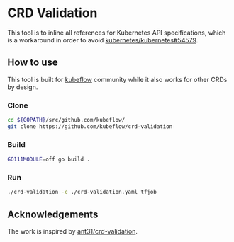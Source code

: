 # CRD Validation

This tool is to inline all references for Kubernetes API specifications, which is a workaround in order to avoid [kubernetes/kubernetes#54579][].

## How to use

This tool is built for [kubeflow][] community while it also works for other CRDs by design.

### Clone

```bash
cd ${GOPATH}/src/github.com/kubeflow/
git clone https://github.com/kubeflow/crd-validation
```

### Build

```bash
GO111MODULE=off go build .
```

### Run

```bash
./crd-validation -c ./crd-validation.yaml tfjob
```

## Acknowledgements

The work is inspired by [ant31/crd-validation][].

[ant31/crd-validation]: https://github.com/ant31/crd-validation
[kubernetes/kubernetes#54579]: https://github.com/kubernetes/kubernetes/issues/54579#issuecomment-370372942
[kubeflow]: https://github.com/kubeflow
